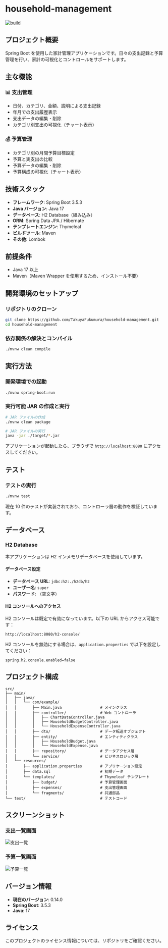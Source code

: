 # household-management

[![build](https://github.com/TakuyaFukumura/household-management/actions/workflows/build.yml/badge.svg)](https://github.com/TakuyaFukumura/household-management/actions/workflows/build.yml?query=branch:main)

## プロジェクト概要

Spring Boot を使用した家計管理アプリケーションです。日々の支出記録と予算管理を行い、家計の可視化とコントロールをサポートします。

## 主な機能

### 📊 支出管理
- 日付、カテゴリ、金額、説明による支出記録
- 年月での支出履歴表示
- 支出データの編集・削除
- カテゴリ別支出の可視化（チャート表示）

### 💰 予算管理  
- カテゴリ別の月間予算目標設定
- 予算と実支出の比較
- 予算データの編集・削除
- 予算構成の可視化（チャート表示）

## 技術スタック

- **フレームワーク**: Spring Boot 3.5.3
- **Java バージョン**: Java 17
- **データベース**: H2 Database（組み込み）
- **ORM**: Spring Data JPA / Hibernate
- **テンプレートエンジン**: Thymeleaf
- **ビルドツール**: Maven
- **その他**: Lombok

## 前提条件

- Java 17 以上
- Maven（Maven Wrapper を使用するため、インストール不要）

## 開発環境のセットアップ

### リポジトリのクローン
```bash
git clone https://github.com/TakuyaFukumura/household-management.git
cd household-management
```

### 依存関係の解決とコンパイル
```bash
./mvnw clean compile
```

## 実行方法

### 開発環境での起動
```bash
./mvnw spring-boot:run
```

### 実行可能 JAR の作成と実行
```bash
# JAR ファイルの作成
./mvnw clean package

# JAR ファイルの実行
java -jar ./target/*.jar
```

アプリケーションが起動したら、ブラウザで `http://localhost:8080` にアクセスしてください。

## テスト

### テストの実行
```bash
./mvnw test
```

現在 10 件のテストが実装されており、コントローラ層の動作を検証しています。

## データベース

### H2 Database
本アプリケーションは H2 インメモリデータベースを使用しています。

#### データベース設定
- **データベース URL**: `jdbc:h2:./h2db/h2`
- **ユーザー名**: `super`
- **パスワード**: （空文字）

#### H2 コンソールへのアクセス
H2 コンソールは既定で有効になっています。以下の URL からアクセス可能です：

```
http://localhost:8080/h2-console/
```

H2 コンソールを無効にする場合は、`application.properties` で以下を設定してください：
```properties
spring.h2.console.enabled=false
```

## プロジェクト構成

```
src/
├── main/
│   ├── java/
│   │   └── com/example/
│   │       ├── Main.java                 # メインクラス
│   │       ├── controller/               # Web コントローラ
│   │       │   ├── ChartDataController.java
│   │       │   ├── HouseholdBudgetController.java
│   │       │   └── HouseholdExpenseController.java
│   │       ├── dto/                      # データ転送オブジェクト
│   │       ├── entity/                   # エンティティクラス
│   │       │   ├── HouseholdBudget.java
│   │       │   └── HouseholdExpense.java
│   │       ├── repository/               # データアクセス層
│   │       └── service/                  # ビジネスロジック層
│   └── resources/
│       ├── application.properties        # アプリケーション設定
│       ├── data.sql                      # 初期データ
│       └── templates/                    # Thymeleaf テンプレート
│           ├── budget/                   # 予算管理画面
│           ├── expenses/                 # 支出管理画面
│           └── fragments/                # 共通部品
└── test/                                 # テストコード
```

## スクリーンショット

### 支出一覧画面
![支出一覧](https://github.com/user-attachments/assets/e37e72bc-2d8c-4fb7-86a8-492dc89819ad)

### 予算一覧画面  
![予算一覧](https://github.com/user-attachments/assets/5abd77de-2fe6-4c39-aa28-eacdeaa9fde6)

## バージョン情報

- **現在のバージョン**: 0.14.0
- **Spring Boot**: 3.5.3
- **Java**: 17

## ライセンス

このプロジェクトのライセンス情報については、リポジトリをご確認ください。
